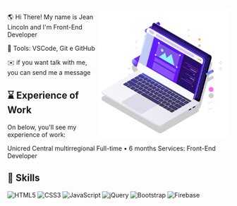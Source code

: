 <img src="pc.svg" min-width="300px" max-width="300px" width="300px" align="right" alt="Computador">

🌎 Hi There! My name is Jean Lincoln and I'm Front-End Developer

💼 Tools: VSCode, Git e GitHub

✉️ if you want talk with me, you can send me a message

 

## ⌛ Experience of Work
On below, you'll see my experience of work:

Unicred Central multirregional
Full-time • 6 months
Services: Front-End Developer

## 🔧 Skills

![HTML5](https://img.shields.io/badge/html5-%23E34F26.svg?style=for-the-badge&logo=html5&logoColor=white)
![CSS3](https://img.shields.io/badge/css3-%231572B6.svg?style=for-the-badge&logo=css3&logoColor=white)
![JavaScript](https://img.shields.io/badge/javascript-%23323330.svg?style=for-the-badge&logo=javascript&logoColor=%23F7DF1E)
![jQuery](https://img.shields.io/badge/jquery-%230769AD.svg?style=for-the-badge&logo=jquery&logoColor=white)
![Bootstrap](https://img.shields.io/badge/bootstrap-%23563D7C.svg?style=for-the-badge&logo=bootstrap&logoColor=white)
![Firebase](https://img.shields.io/badge/Firebase-039BE5?style=for-the-badge&logo=Firebase&logoColor=white)  
